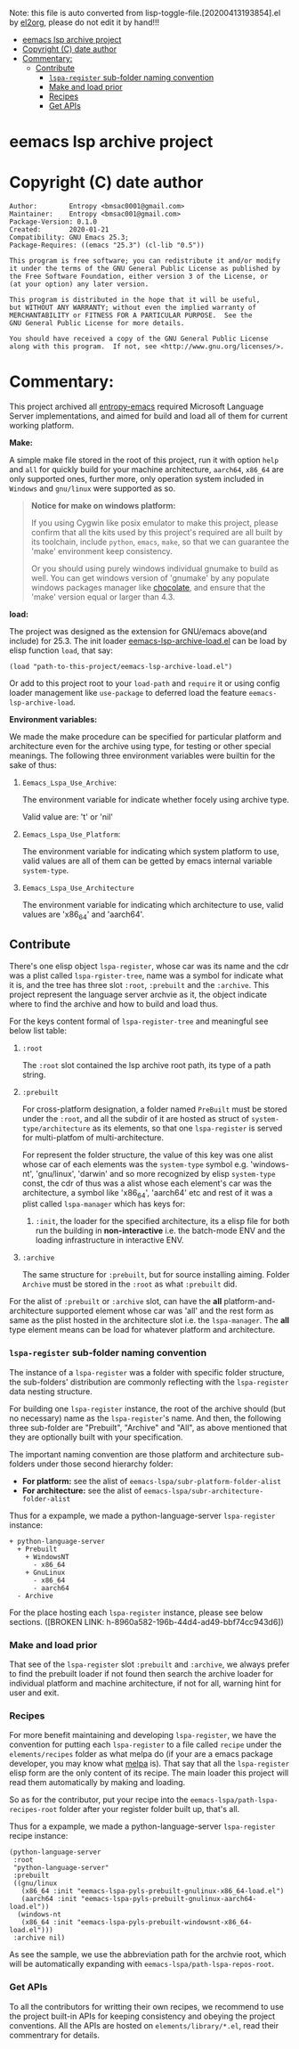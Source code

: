 Note: this file is auto converted from lisp-toggle-file.[20200413193854].el by [el2org](https://github.com/tumashu/el2org), please do not edit it by hand!!!

- [eemacs lsp archive project](#org5606d73)
- [Copyright (C) date  author](#orga23244d)
- [Commentary:](#h-b5013db2-37a9-44de-9327-05b17e760dbc)
  - [Contribute](#h-8c8344df-e341-4183-9e06-cec26bd8bb43)
    - [`lspa-register` sub-folder naming convention](#h-58d05c1a-62a2-44c4-be4f-1de662fe190b)
    - [Make and load prior](#h-7f5311d9-9ff0-4cb4-96f0-8775fd135246)
    - [Recipes](#h-8960a582-196b-44d4-ad49-bbf74cc943d6)
    - [Get APIs](#org9e77ace)


<a id="org5606d73"></a>

# eemacs lsp archive project


<a id="orga23244d"></a>

# Copyright (C) date  author

    Author:        Entropy <bmsac0001@gmail.com>
    Maintainer:    Entropy <bmsac001@gmail.com>
    Package-Version: 0.1.0
    Created:       2020-01-21
    Compatibility: GNU Emacs 25.3;
    Package-Requires: ((emacs "25.3") (cl-lib "0.5"))

    This program is free software; you can redistribute it and/or modify
    it under the terms of the GNU General Public License as published by
    the Free Software Foundation, either version 3 of the License, or
    (at your option) any later version.

    This program is distributed in the hope that it will be useful,
    but WITHOUT ANY WARRANTY; without even the implied warranty of
    MERCHANTABILITY or FITNESS FOR A PARTICULAR PURPOSE.  See the
    GNU General Public License for more details.

    You should have received a copy of the GNU General Public License
    along with this program.  If not, see <http://www.gnu.org/licenses/>.


<a id="h-b5013db2-37a9-44de-9327-05b17e760dbc"></a>

# Commentary:

This project archived all [entropy-emacs](https://github.com/c0001/entropy-emacs.git) required Microsoft Language Server implementations, and aimed for build and load all of them for current working platform.

**Make:**

A simple make file stored in the root of this project, run it with option `help` and `all` for quickly build for your machine architecture, `aarch64`, `x86_64` are only supported ones, further more, only operation system included in `Windows` and `gnu/linux` were supported as so.

> **Notice for make on windows platform:**
>
> If you using Cygwin like posix emulator to make this project, please confirm that all the kits used by this project's required are all built by its toolchain, include `python`, `emacs`, `make`, so that we can guarantee the 'make' environment keep consistency.
>
> Or you should using purely windows individual gnumake to build as well. You can get windows version of 'gnumake' by any populate windows packages manager like [chocolate](https://chocolatey.org/), and ensure that the 'make' version equal or larger than 4.3.

**load:**

The project was designed as the extension for GNU/emacs above(and include) for 25.3. The init loader [eemacs-lsp-archive-load.el](eemacs-lsp-archive-load.el) can be load by elisp function `load`, that say:

```elisp
(load "path-to-this-project/eemacs-lsp-archive-load.el")
```

Or add to this project root to your `load-path` and `require` it or using config loader management like `use-package` to deferred load the feature `eemacs-lsp-archive-load`.

**Environment variables:**

We made the make procedure can be specified for particular platform and architecture even for the archive using type, for testing or other special meanings. The following three environment variables were builtin for the sake of thus:

1.  `Eemacs_Lspa_Use_Archive`:

    The environment variable for indicate whether focely using archive type.

    Valid value are: 't' or 'nil'

2.  `Eemacs_Lspa_Use_Platform`:

    The environment variable for indicating which system platform to use, valid values are all of them can be getted by emacs internal variable `system-type`.

3.  `Eemacs_Lspa_Use_Architecture`

    The environment variable for indicating which architecture to use, valid values are 'x86<sub>64</sub>' and 'aarch64'.


<a id="h-8c8344df-e341-4183-9e06-cec26bd8bb43"></a>

## Contribute

There's one elisp object `lspa-register`, whose car was its name and the cdr was a plist called `lspa-rgister-tree`, name was a symbol for indicate what it is, and the tree has three slot `:root`, `:prebuilt` and the `:archive`. This project represent the language server archvie as it, the object indicate where to find the archive and how to build and load thus.

For the keys content formal of `lspa-register-tree` and meaningful see below list table:

1.  `:root`

    The `:root` slot contained the lsp archive root path, its type of a path string.

2.  `:prebuilt`

    For cross-platform designation, a folder named `PreBuilt` must be stored under the `:root`, and all the subdir of it are hosted as struct of `system-type/architecture` as its elements, so that one `lspa-register` is served for multi-platfom of multi-architecture.

    For represent the folder structure, the value of this key was one alist whose car of each elements was the `system-type` symbol e.g. 'windows-nt', 'gnu/linux', 'darwin' and so more recognized by elisp `system-type` const, the cdr of thus was a alist whose each element's car was the architecture, a symbol like 'x86<sub>64</sub>', 'aarch64' etc and rest of it was a plist called `lspa-manager` which has keys for:

    1.  `:init`, the loader for the specified architecture, its a elisp file for both run the building in **non-interactive** i.e. the batch-mode ENV and the loading infrastructure in interactive ENV.

3.  `:archive`

    The same structure for `:prebuilt`, but for source installing aiming. Folder `Archive` must be stored in the `:root` as what `:prebuilt` did.

For the alist of `:prebuilt` or `:archive` slot, can have the **all** platform-and-architecture supported element whose car was 'all' and the rest form as same as the plist hosted in the architecture slot i.e. the `lspa-manager`. The **all** type element means can be load for <span class="underline">whatever platform and architecture</span>.


<a id="h-58d05c1a-62a2-44c4-be4f-1de662fe190b"></a>

### `lspa-register` sub-folder naming convention

The instance of a `lspa-register` was a folder with specific folder structure, the sub-folders' distribution are commonly reflecting with the `lspa-register` data nesting structure.

For building one `lspa-register` instance, the root of the archive should (but no necessary) name as the `lspa-register`'s name. And then, the following three sub-folder are "Prebuilt", "Archive" and "All", as above mentioned that they are optionally built with your specification.

The important naming convention are those platform and architecture sub-folders under those second hierarchy folder:

-   **For platform:** see the alist of `eemacs-lspa/subr-platform-folder-alist`
-   **For architecture:** see the alist of `eemacs-lspa/subr-architecture-folder-alist`

Thus for a expample, we made a python-language-server `lspa-register` instance:

    + python-language-server
      + Prebuilt
        + WindowsNT
          - x86_64
        + GnuLinux
          - x86_64
          - aarch64
      - Archive

For the place hosting each `lspa-register` instance, please see below sections. ([BROKEN LINK: h-8960a582-196b-44d4-ad49-bbf74cc943d6])


<a id="h-7f5311d9-9ff0-4cb4-96f0-8775fd135246"></a>

### Make and load prior

That see of the `lspa-register` slot `:prebuilt` and `:archive`, we always prefer to find the prebuilt loader if not found then search the archive loader for individual platform and machine architecture, if not for all, warning hint for user and exit.


<a id="h-8960a582-196b-44d4-ad49-bbf74cc943d6"></a>

### Recipes

For more benefit maintaining and developing `lspa-register`, we have the convention for putting each `lspa-register` to a file called `recipe` under the `elements/recipes` folder as what melpa do (if your are a emacs package developer, you may know what [melpa](https://melpa.org/) is). That say that all the `lspa-register` elisp form are the only content of its recipe. The main loader this project will read them automatically by making and loading.

So as for the contributor, put your recipe into the `eemacs-lspa/path-lspa-recipes-root` folder after your register folder built up, that's all.

Thus for a expample, we made a python-language-server `lspa-register` recipe instance:

```emacs-lisp
(python-language-server
 :root
 "python-language-server"
 :prebuilt
 ((gnu/linux
   (x86_64 :init "eemacs-lspa-pyls-prebuilt-gnulinux-x86_64-load.el")
   (aarch64 :init "eemacs-lspa-pyls-prebuilt-gnulinux-aarch64-load.el"))
  (windows-nt
   (x86_64 :init "eemacs-lspa-pyls-prebuilt-windowsnt-x86_64-load.el")))
 :archive nil)
```

As see the sample, we use the abbreviation path for the archvie root, which will be automatically expanding with `eemacs-lspa/path-lspa-repos-root`.


<a id="org9e77ace"></a>

### Get APIs

To all the contributors for writting their own recipes, we recommend to use the project built-in APIs for keeping consistency and obeying the project conventions. All the APIs are hosted on `elements/library/*.el`, read their commentrary for details.


<a id="org241da28"></a>
